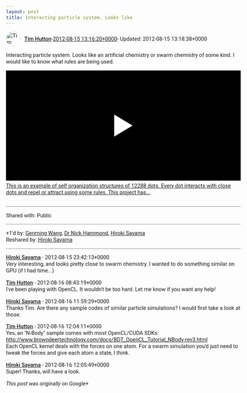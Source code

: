 ```yaml
---
layout: post
title: Interacting particle system. Looks like
---
```


<html><head><meta charset="utf-8"><title>Interacting particle system. Looks like an artificial chemistry or swarm chem...</title><style>body {font: 11pt Roboto, Arial, sans-serif; max-width: 640px; margin: 24px;}.author-photo {border-radius: 50%; margin-right: 10px; width: 40px;}.author {font-weight: 500;}.main-content {margin: 15px 0 15px;}.post-title {font-weight: bold;}.location {display: block; margin-top: 15px;}.location img {float: left; margin-right: 5px; width: 20px;}.media-link {display: inline-block; max-width: 100%; vertical-align: top;}.media-link p {margin-top: 5px; max-height: 4em; overflow: scroll;}.media {max-height: 100vh; max-width: 100%;}.video-placeholder {background: black; display: flex; height: 300px; max-width: 100%; width: 640px;}.play-icon {border-bottom: 30px solid transparent; border-left: 50px solid white; border-top: 30px solid transparent; color: white; margin: auto;}.album {max-height: 800px; overflow: scroll; width: calc(100vw - 48px);}.album .media-link {margin-right: 5px; max-width: 250px;}.album .media {max-height: 250px;}.link-embed {border-top: 1px solid lightgrey; display: block; margin-top: 20px;}.link-embed img {max-width: 100%;}.inline-link-embed {display: block;}.inline-link-embed img {vertical-align: middle;}.link-title {display: inline-block; font-size: medium; font-weight: 300; padding-left: 1em;}.reshare-attribution {display: block; font-weight: bold; margin-bottom: 10px;}.poll-image {margin-bottom: 5px; max-height: 300px; max-width: 500px;}.poll-choice {align-items: center; display: flex; margin-bottom: 5px; max-width: 500px;}.poll-choice-percentage {background-color: lightblue; height: 100%; left: 0; position: absolute; z-index: -1;}.poll-choice-selected {margin-right: 5px;}.poll-choice-results {border: 1px solid lightgray; border-radius: 5px; display: flex; line-height: 40px; overflow: hidden; padding: 0 8px; position: relative;}.poll-choice-results, .poll-choice-description {flex-grow: 1; margin-right: 10px;}.poll-choice-image {width: 100%;}.poll-choice-image, .poll-choice-image img {max-height: 40px; max-width: 100px;}.poll-choice-votes {max-height: 100px; overflow: auto;}.plus-entity-embed {color: black; display: block; text-decoration: none;}.plus-entity-embed-cover-photo {max-height: 300px; max-width: 100%;}.plus-entity-embed-info {padding: 0 1em 1em;}.plus-entity-embed-info h2 {font-weight: 500; margin: 10px 0;}.plus-entity-embed-info p {font-size: small; margin: 0;}.collection-owner-avatar {border-radius: 50%; border: 2px solid white; height: 40px; margin-top: -22px;}.visibility {padding: 1em 0; border-top: 1px solid grey;}.post-activity {padding: 1em 0; border-top: 1px solid grey;}.comments {border-top: 1px solid gray; padding-top: 1em;}.comment + .comment {margin-top: 1em;}.comment .media-link, .comment .inline-link-embed {margin-top: 5px;}</style></head><body><div style="margin-bottom:1em;"><div style="display:flex; align-items:center"><img class="author-photo" src="https://lh4.googleusercontent.com/-epo4ZZKNqEw/AAAAAAAAAAI/AAAAAAAAVSU/qu3LpcHEnoQ/s64-c/photo.jpg" alt="Tim Hutton"><a href="https://plus.google.com/+TimHutton" target="_blank" class="author">Tim Hutton</a> - <a target="_blank" href="https://plus.google.com/+TimHutton/posts/MD1RrWxwZZg">2012-08-15 13:16:20+0000</a><span> - Updated: 2012-08-15 13:18:38+0000</span></div><div class="main-content">Interacting particle system. Looks like an artificial chemistry or swarm chemistry of some kind. I would like to know what rules are being used.</div><a href="http://www.youtube.com/watch?v=it2nKg2hTAo" target="_blank" class="media-link"><div class="video-placeholder" title="This is an example of self organization structures of 12288 dots. Every dot interacts with close dots and repel or attract using some rules. This project has..."><span class="play-icon"></span></div><p>This is an example of self organization structures of 12288 dots. Every dot interacts with close dots and repel or attract using some rules. This project has...</p></a></div><div class="visibility">Shared with: Public</div><div class="post-activity"><div class="plus-oners">+1'd by: <a href="https://plus.google.com/100068593912902304024">Genming Wang</a>, <a href="https://plus.google.com/113547634851670311720">Dr Nick Hammond</a>, <a href="https://plus.google.com/108656957140823938500">Hiroki Sayama</a></div><div class="resharers">Reshared by: <a href="https://plus.google.com/108656957140823938500">Hiroki Sayama</a></div></div><div class="comments"><div class="comment"><a target="_blank" href="https://plus.google.com/108656957140823938500" class="author">Hiroki Sayama</a><span class="time"> - 2012-08-15 23:42:13+0000</span><div class="comment-content">Very interesting, and looks pretty close to swarm chemistry. I wanted to do something similar on GPU (if I had time...)</div></div><div class="comment"><a target="_blank" href="https://plus.google.com/+TimHutton" class="author">Tim Hutton</a><span class="time"> - 2012-08-16 08:43:19+0000</span><div class="comment-content">I&#39;ve been playing with OpenCL. It wouldn&#39;t be too hard. Let me know if you want any help!</div></div><div class="comment"><a target="_blank" href="https://plus.google.com/108656957140823938500" class="author">Hiroki Sayama</a><span class="time"> - 2012-08-16 11:59:29+0000</span><div class="comment-content">Thanks Tim. Are there any sample codes of similar particle simulations? I would first take a look at those.</div></div><div class="comment"><a target="_blank" href="https://plus.google.com/+TimHutton" class="author">Tim Hutton</a><span class="time"> - 2012-08-16 12:04:11+0000</span><div class="comment-content">Yes, an &quot;N-Body&quot; sample comes with most OpenCL/CUDA SDKs:<br><a rel="nofollow" target="_blank" href="http://www.browndeertechnology.com/docs/BDT_OpenCL_Tutorial_NBody-rev3.html" class="ot-anchor bidi_isolate" jslog="10929; track:click" dir="ltr">http://www.browndeertechnology.com/docs/BDT_OpenCL_Tutorial_NBody-rev3.html</a><br>Each OpenCL kernel deals with the forces on one atom. For a swarm simulation you&#39;d just need to tweak the forces and give each atom a state, I think.</div></div><div class="comment"><a target="_blank" href="https://plus.google.com/108656957140823938500" class="author">Hiroki Sayama</a><span class="time"> - 2012-08-16 12:05:49+0000</span><div class="comment-content">Super! Thanks, will have a look.</div></div></div></body></html>

<i>This post was originally on Google+</i>